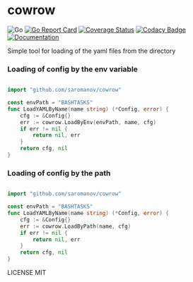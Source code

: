 # cowrow
![Go](https://github.com/saromanov/cowrow/workflows/Go/badge.svg)
[![Go Report Card](https://goreportcard.com/badge/github.com/saromanov/cowrow)](https://goreportcard.com/report/github.com/saromanov/cowrow)
[![Coverage Status](https://coveralls.io/repos/github/saromanov/cowrow/badge.svg?branch=master)](https://coveralls.io/github/saromanov/cowrow?branch=master)
[![Codacy Badge](https://api.codacy.com/project/badge/Grade/d2ec3aa3607a469f95061bf6fd9f51d0)](https://app.codacy.com/manual/saromanov/cowrow?utm_source=github.com&utm_medium=referral&utm_content=saromanov/cowrow&utm_campaign=Badge_Grade_Dashboard)
[![Documentation](https://godoc.org/github.com/saromanov/cowrow?status.svg)](http://godoc.org/github.com/saromanov/cowrow)


Simple tool for loading of the yaml files from the directory

### Loading of config by the env variable

```go

import "github.com/saromanov/cowrow"

const envPath = "BASHTASKS"
func LoadYAMLByName(name string) (*Config, error) {
	cfg := &Config{}
	err := cowrow.LoadByEnv(envPath, name, cfg)
	if err != nil {
		return nil, err
	}
	return cfg, nil
}
```

### Loading of config by the path

```go

import "github.com/saromanov/cowrow"

const envPath = "BASHTASKS"
func LoadYAMLByName(name string) (*Config, error) {
	cfg := &Config{}
	err := cowrow.LoadByPath(name, cfg)
	if err != nil {
		return nil, err
	}
	return cfg, nil
}
```

LICENSE
MIT
